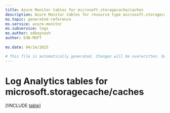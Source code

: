 ```yaml
---
title: Azure Monitor tables for microsoft.storagecache/caches
description: Azure Monitor tables for resource type microsoft.storagecache/caches
ms.topic: generated-reference
ms.service: azure-monitor
ms.subservice: logs
ms.author: edbaynash
author: EdB-MSFT
   
ms.date: 04/14/2025

# This file is automatically generated. Changes will be overwritten. Do not change this file directly.
---
```


# Log Analytics tables for microsoft.storagecache/caches  

[!INCLUDE [table](~/reusable-content/ce-skilling/azure/includes/azure-monitor/reference/tables/microsoft-storagecache_caches-include.md)]


